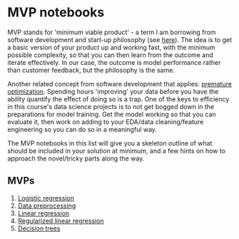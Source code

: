 # MVP notebooks

MVP stands for 'minimum viable product' - a term I am borrowing from software development and start-up philosophy (see [here](https://en.wikipedia.org/wiki/Minimum_viable_product)). The idea is to get a basic version of your product up and working fast, with the minimum possible complexity, so that you can then learn from the outcome and iterate effectively. In our case, the outcome is model performance rather than customer feedback, but the philosophy is the same.

Another related concept from software development that applies: [premature optimization](https://stackoverflow.com/questions/385506/when-is-optimisation-premature). Spending hours 'improving' your data before you have the ability quantify the effect of doing so is a trap. One of the keys to efficiency in this course's data science projects is to not get bogged down in the preparations for model training. Get the model working so that you can evaluate it, then work on adding to your EDA/data cleaning/feature engineering so you can do so in a meaningful way.

The MVP notebooks in this list will give you a skeleton outline of what should be included in your solution at minimum, and a few hints on how to approach the novel/tricky parts along the way.

## MVPs

1. [Logistic regression](https://github.com/4GeeksAcademy/gperdrizet-logistic-regression-project/blob/main/src/mvp.ipynb)
2. [Data preprocessing](https://github.com/gperdrizet/gperdrizet-data-preprocessing-project-tutorial)
3. [Linear regression](https://github.com/4GeeksAcademy/gperdrizet-linear-regression/blob/main/notebooks/mvp.ipynb)
4. [Regularized linear regression](https://github.com/4GeeksAcademy/gperdrizet-regularized-linear-regression/blob/main/notebooks/mvp.ipynb)
5. [Decision trees](https://github.com/4GeeksAcademy/gperdrizet-decision-trees/blob/main/notebooks/01.1-decision_tree_mvp.ipynb)
